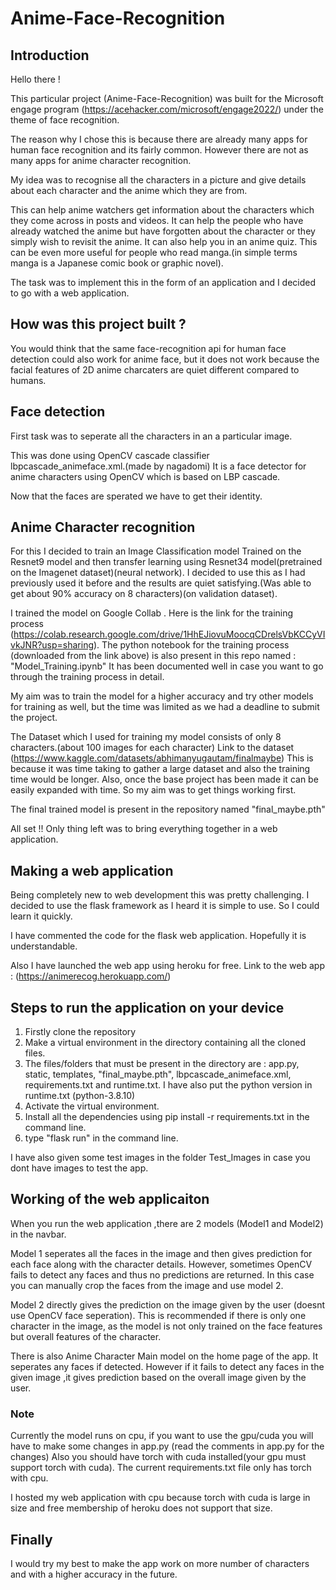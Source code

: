 # Anime-Face-Recognition

## Introduction

Hello there !

This particular project (Anime-Face-Recognition) was built for the Microsoft engage program (https://acehacker.com/microsoft/engage2022/) 
under the theme of face recognition.

The reason why I chose this is because there are already many apps for human face recognition and its fairly common. 
However there are not as many apps for anime character recognition.

My idea was to recognise all the characters in a picture and give details about each character and the anime which they are from.

This can help anime watchers get information about the characters which they come across in posts and videos. 
It can help the people who have already watched the anime but have forgotten about the character or they simply wish to revisit the anime.
It can also help you in an anime quiz. 
This can be even more useful for people who read manga.(in simple terms manga is a Japanese comic book or graphic novel).

The task was to implement this in the form of an application and I decided to go with a web application.

## How was this project built ?

You would think that the same face-recognition api for human face detection could also work for anime face, but it does not work because the facial features of 2D
anime charcaters are quiet different compared to humans.

## Face detection
First task was to seperate all the characters in an a particular image.

This was done using OpenCV cascade classifier lbpcascade_animeface.xml.(made by nagadomi)
It is a face detector for anime characters using OpenCV which is based on LBP cascade.

Now that the faces are sperated we have to get their identity.

## Anime Character recognition
For this I decided to train an Image Classification model Trained on the Resnet9 model and then transfer learning using Resnet34 model(pretrained on the Imagenet dataset)(neural network).
I decided to use this as I had previously used it before and the results are quiet satisfying.(Was able to get about 90% accuracy on 8 characters)(on validation dataset).

I trained the model on Google Collab . 
Here is the link for the training process (https://colab.research.google.com/drive/1HhEJiovuMoocqCDrelsVbKCCyVIvkJNR?usp=sharing).
The python notebook for the training process (downloaded from the link above) is also present in this repo named : "Model_Training.ipynb"
It has been documented well in case you want to go through the training process in detail.

My aim was to train the model for a higher accuracy and try other models for training as well, but the time was limited as we had a deadline to submit the project.

The Dataset which I used for training my model consists of only 8 characters.(about 100 images for each character)
Link to the dataset (https://www.kaggle.com/datasets/abhimanyugautam/finalmaybe)
This is because it was time taking to gather a large dataset and also the training time would be longer.
Also, once the base project has been made it can be easily expanded with time. So my aim was to get things working first.

The final trained model is present in the repository named "final_maybe.pth"

All set !! Only thing left was to bring everything together in a web application.

## Making a web application

Being completely new to web development this was pretty challenging.
I decided to use the flask framework as I heard it is simple to use. So I could learn it quickly.

I have commented the code for the flask web application. Hopefully it is understandable.

Also I have launched the web app using heroku for free.
Link to the web app : (https://animerecog.herokuapp.com/)

## Steps to run the application on your device

1. Firstly clone the repository
2. Make a virtual environment in the directory containing all the cloned files.
3. The files/folders that must be present in the directory are : app.py, static, templates, "final_maybe.pth", lbpcascade_animeface.xml, requirements.txt and       runtime.txt. I have also put the python version in runtime.txt (python-3.8.10)
4. Activate the virtual environment.
5. Install all the dependencies using pip install -r requirements.txt in the command line.
6. type "flask run" in the command line.

I have also given some test images in the folder Test_Images in case you dont have images to test the app.
## Working of the web applicaiton

When you run the web application ,there are 2 models (Model1 and Model2) in the navbar.

Model 1 seperates all the faces in the image and then gives prediction for each face along with the character details.
However, sometimes OpenCV fails to detect any faces and thus no predictions are returned.
In this case you can manually crop the faces from the image and use model 2.

Model 2 directly gives the prediction on the image given by the user (doesnt use OpenCV face seperation).
This is recommended if there is only one character in the image, as the model is not only trained on the face features but overall features of the character.

There is also Anime Character Main model on the home page of the app. It seperates any faces if detected. However if it fails to detect any faces in the given image ,it gives prediction based on the overall image given by the user.
### Note
Currently the model runs on cpu, if you want to use the gpu/cuda you will have to make some changes in app.py (read the comments in app.py for the changes)
Also you should have torch with cuda installed(your gpu must support torch with cuda). The current requirements.txt file only has torch with cpu.

I hosted my web application with cpu because torch with cuda is large in size and free membership of heroku does not support that size.

## Finally
I would try my best to make the app work on more number of characters and with a higher accuracy in the future.
